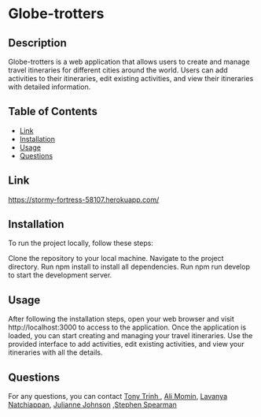 # Globe-trotters


## Description

Globe-trotters is a web application that allows users to create and manage travel itineraries for different cities around the world. Users can add activities to their itineraries, edit existing activities, and view their itineraries with detailed information.


## Table of Contents

- [Link](#Link)
- [Installation](#installation)
- [Usage](#usage)
- [Questions](#questions)

## Link

https://stormy-fortress-58107.herokuapp.com/


## Installation

To run the project locally, follow these steps:

Clone the repository to your local machine.
Navigate to the project directory.
Run npm install to install all dependencies.
Run npm run develop to start the development server.

## Usage
After following the installation steps, open your web browser and visit http://localhost:3000 to access to the application. Once the application is loaded, you can start creating and managing your travel itineraries. Use the provided interface to add activities, edit existing activities, and view your itineraries with all the details.


## Questions

For any questions, you can contact [Tony Trinh ](https://github.com/tomygoi), [Ali Momin](https://github.com/alimomin7861), [Lavanya Natchiappan](https://github.com/lavanat), [Julianne Johnson](https://github.com/juella205) ,[Stephen Spearman](https://github.com/DenimB96/)
